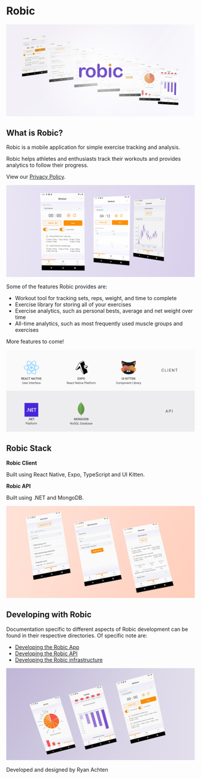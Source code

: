 # Robic

![Robic Feature Image](./docs/images/Robic_FeatureImage_2.jpg "Robic Feature Image")

## What is Robic?

Robic is a mobile application for simple exercise tracking and analysis.

Robic helps athletes and enthusiasts track their workouts and provides analytics to follow their progress.

View our [Privacy Policy](./docs/PrivacyPolicy.md).

![Robic Workout User Flow](./docs/images/Robic_Flow_1.jpg "Robic Workout User Flow")

Some of the features Robic provides are:

- Workout tool for tracking sets, reps, weight, and time to complete
- Exercise library for storing all of your exercises
- Exercise analytics, such as personal bests, average and net weight over time
- All-time analytics, such as most frequently used muscle groups and exercises

More features to come!

![Robic Stack](./docs/images/Robic_Stack.jpg "Robic Stack")

## Robic Stack

**Robic Client**

Built using React Native, Expo, TypeScript and UI Kitten.

**Robic API**

Built using .NET and MongoDB.

![Robic Exercise User Flow](./docs/images/Robic_Flow_2.jpg "Robic Exercise User Flow")

## Developing with Robic
Documentation specific to different aspects of Robic development can be found in their respective directories.
Of specific note are:
- [Developing the Robic App](./app/README.md)
- [Developing the Robic API](./api/README.md)
- [Developing the Robic infrastructure](./infra/README.md)

![Robic Analytics User Flow](./docs/images/Robic_Flow_3.jpg "Robic Analytics User Flow")

Developed and designed by Ryan Achten
